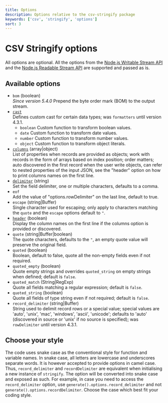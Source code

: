 ```yaml
---
title: Options
description: Options relative to the csv-stringify package
keywords: ['csv', 'stringify', 'options']
sort: 3
---
```


# CSV Stringify options

All options are optional. All the options from the [Node.js Writable Stream API](https://nodejs.org/api/stream.html#stream_constructor_new_stream_writable_options) and the [Node.js Readable Stream API](https://nodejs.org/api/stream.html#stream_new_stream_readable_options) are supported and passed as is.

## Available options

* `bom` (boolean)   
  _Since version 5.4.0_
  Prepend the byte order mark (BOM) to the output stream.
* [`cast`](/stringify/options/cast/)   
  Defines custom cast for certain data types; was `formatters` until version 4.3.1.
  * `boolean`
    Custom function to transform boolean values.
  * `date`
    Custom function to transform date values.
  * `number`
    Custom function to transform number values.
  * `object`
    Custom function to transform object literals.
* [`columns`](/stringify/options/columns/) (array|object)   
  List of properties when records are provided as objects; work with records in the form of arrays based on index position; order matters; auto discovered in the first record when the user write objects, can refer to nested properties of the input JSON, see the "header" option on how to print columns names on the first line.
* [`delimiter`](/stringify/options/delimiter/) (string)   
  Set the field delimiter, one or multiple characters, defaults to a comma.   
* `eof`   
  Add the value of "options.rowDelimiter" on the last line, default to true.   
* `escape` (string|Buffer)   
  Single character used for escaping; only apply to characters matching the `quote` and the `escape` options default to `"`.   
* [`header`](/stringify/options/header) (boolean)   
  Display the column names on the first line if the columns option is provided or discovered.   
* `quote` (string|Buffer|boolean)   
  The quote characters, defaults to the `"`, an empty quote value will preserve the original field.   
* `quoted` (boolean)   
  Boolean, default to false, quote all the non-empty fields even if not required.
* `quoted_empty` (boolean)   
  Quote empty strings and overrides `quoted_string` on empty strings when defined; default is `false`.
* `quoted_match` (String|RegExp)   
  Quote all fields matching a regular expression; default is `false`.
* `quoted_string` (boolean)   
  Quote all fields of type string even if not required; default is `false`.
* `record_delimiter` (string|Buffer)   
  String used to delimit record rows or a special value; special values are 'auto', 'unix', 'mac', 'windows', 'ascii', 'unicode'; defaults to 'auto' (discovered in source or 'unix' if no source is specified); was `rowDelimiter` until version 4.3.1.
  
## Choose your style

The code uses snake case as the conventional style for function and variable names. In snake case, all letters are lowercase and underscores separate words. It is however accepted to provide options in camel case. Thus, `record_delimiter` and `recordDelimiter` are equivalent when initialising a new instance of `stringify`. The option will be converted into snake case and exposed as such. For example, in case you need to access the `record_delimiter` option, use `generate().options.record_delimiter` and not `generate().options.recordDelimiter`. Choose the case which best fit your coding style.
